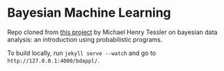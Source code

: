 # Bayesian Machine Learning 

Repo cloned from [this project](http://mhtess.github.io/bdappl/) by Michael Henry Tessler on bayesian data analysis: an introduction using probabilistic programs. 

To build locally, run `jekyll serve --watch` and go to `http://127.0.0.1:4000/bdappl/`.
